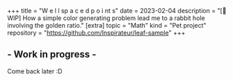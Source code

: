 +++
title = "W e  l l    sp a c e d   p o i nt s"
date = 2023-02-04
description = "[🚧 WIP] How a simple color generating problem lead me to a rabbit hole involving the golden ratio."
[extra]
topic = "Math"
kind = "Pet project"
repository = "https://github.com/Inspirateur/leaf-sample"
+++

## - Work in progress -
Come back later :D